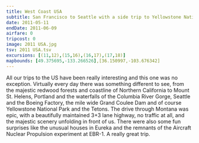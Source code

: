 ```yaml
---
title: West Coast USA
subtitle: San Francisco to Seattle with a side trip to Yellowstone National Park
date: 2011-05-11
endDate: 2011-06-09
airfare: 0
tripcost: 0
image: 2011 USA.jpg
tsv: 2011 USA.tsv
excursions: [(11,12),(15,16),(16,17),(17,18)]
mapbounds: [49.375695,-133.266526],[36.150997,-103.676342]
---
```

All our trips to the US have been really interesting and this one was no exception. Virtually every day there was something different to see, from the majestic redwood forests and coastline of Northern California to Mount St. Helens, Portland and the waterfalls of the Columbia River Gorge, Seattle and the Boeing Factory, the mile wide Grand Coulee Dam and of course Yellowstone National Park and the Tetons. The drive through Montana was epic, with a beautifully maintained 3+3 lane highway, no traffic at all, and the majestic scenery unfolding in front of us. There were also some fun surprises like the unusual houses in Eureka and the remnants of the Aircraft Nuclear Propulsion experiment at EBR-1. A really great trip.
